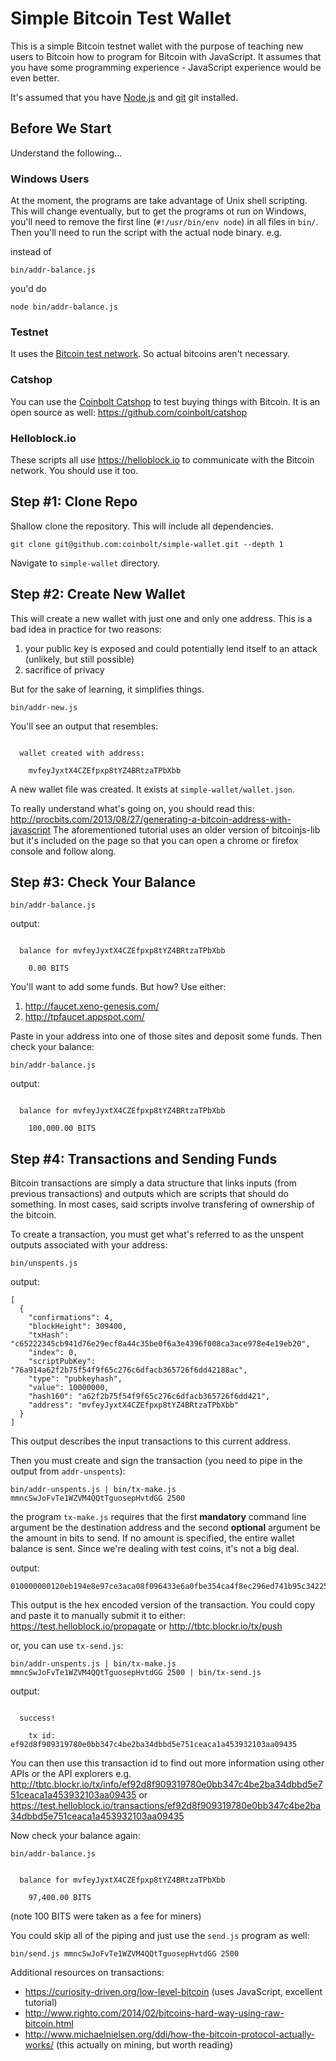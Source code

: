 Simple Bitcoin Test Wallet
==========================

This is a simple Bitcoin testnet wallet with the purpose of teaching new users to Bitcoin how to program for Bitcoin with JavaScript. It assumes that you have some programming experience - JavaScript experience would be even better.

It's assumed that you have [Node.js](http://nodejs.org/download/) and [git](http://git-scm.com/downloads) git installed.


Before We Start
---------------

Understand the following...

### Windows Users

At the moment, the programs are take advantage of Unix shell scripting. This will change eventually, but to get the programs ot run on Windows, you'll need to remove the first line (`#!/usr/bin/env node`) in all files in `bin/`. Then you'll need to run the script with the actual node binary. e.g.

instead of 

    bin/addr-balance.js

you'd do

    node bin/addr-balance.js


### Testnet

It uses the [Bitcoin test network](https://en.bitcoin.it/wiki/Testnet). So actual bitcoins aren't necessary. 


### Catshop

You can use the [Coinbolt Catshop](https://www.coinbolt.com/catshop/) to test buying things with Bitcoin. It is an open source as well: https://github.com/coinbolt/catshop


### Helloblock.io

These scripts all use https://helloblock.io to communicate with the Bitcoin network. You should use it too.


Step #1: Clone Repo
-------------------

Shallow clone the repository. This will include all dependencies.

    git clone git@github.com:coinbolt/simple-wallet.git --depth 1


Navigate to `simple-wallet` directory.



Step #2: Create New Wallet
--------------------------

This will create a new wallet with just one and only one address. This is a bad idea in practice for two reasons:

1. your public key is exposed and could potentially lend itself to an attack (unlikely, but still possible)
2. sacrifice of privacy 

But for the sake of learning, it simplifies things.

    bin/addr-new.js


You'll see an output that resembles:

```

  wallet created with address:

    mvfeyJyxtX4CZEfpxp8tYZ4BRtzaTPbXbb

```

A new wallet file was created. It exists at `simple-wallet/wallet.json`. 

To really understand what's going on, you should read this: http://procbits.com/2013/08/27/generating-a-bitcoin-address-with-javascript The aforementioned tutorial uses an older version of bitcoinjs-lib but it's included on the page so that you can open a chrome or firefox console and follow along.



Step #3: Check Your Balance
---------------------------

    bin/addr-balance.js

output:

```

  balance for mvfeyJyxtX4CZEfpxp8tYZ4BRtzaTPbXbb

    0.00 BITS

```

You'll want to add some funds. But how? Use either:

1. http://faucet.xeno-genesis.com/
2. http://tpfaucet.appspot.com/

Paste in your address into one of those sites and deposit some funds. Then check your balance:

    bin/addr-balance.js

output:

```

  balance for mvfeyJyxtX4CZEfpxp8tYZ4BRtzaTPbXbb

    100,000.00 BITS

```


Step #4: Transactions and Sending Funds
---------------------------------------

Bitcoin transactions are simply a data structure that links inputs (from previous transactions) and outputs which are scripts that should do something. In most cases, said scripts involve transfering of ownership of the bitcoin.

To create a transaction, you must get what's referred to as the unspent outputs associated with your address:

    bin/unspents.js

output:

```
[
  {
    "confirmations": 4,
    "blockHeight": 309400,
    "txHash": "c65222345cb941d76e29ecf8a44c35be0f6a3e4396f008ca3ace978e4e19eb20",
    "index": 0,
    "scriptPubKey": "76a914a62f2b75f54f9f65c276c6dfacb365726f6dd42188ac",
    "type": "pubkeyhash",
    "value": 10000000,
    "hash160": "a62f2b75f54f9f65c276c6dfacb365726f6dd421",
    "address": "mvfeyJyxtX4CZEfpxp8tYZ4BRtzaTPbXbb"
  }
]
```

This output describes the input transactions to this current address.

Then you must create and sign the transaction (you need to pipe in the output from `addr-unspents`):

    bin/addr-unspents.js | bin/tx-make.js mmncSwJoFvTe1WZVM4QQtTguosepHvtdGG 2500

the program `tx-make.js` requires that the first **mandatory** command line argument be the destination address and the second **optional** argument be the amount in bits to send. If no amount is specified, the entire wallet balance is sent. Since we're dealing with test coins, it's not a big deal.

output:

```
010000000120eb194e8e97ce3aca08f096433e6a0fbe354ca4f8ec296ed741b95c342252c6000000006a473044022073fdaa1b45bc24a92da95ff28515a970888fbfc8924f3fe949a6fc2ed8fe3637022005f8305f28ab0834eaea787c0d9266156a619907482154bfff3a4b8c9c597971012102006f39d9a3938e9e151e0b5ca72226113d9d5c912c1667f5d258e187171d6f5effffffff0290d00300000000001976a91444c6d7c083cb9bf85c206f2fe2a6093af8a2b50b88ace09e9400000000001976a914a62f2b75f54f9f65c276c6dfacb365726f6dd42188ac00000000
```

This output is the hex encoded version of the transaction. You could copy and paste it to manually submit it to either: https://test.helloblock.io/propagate or http://tbtc.blockr.io/tx/push

or, you can use `tx-send.js`:

    bin/addr-unspents.js | bin/tx-make.js mmncSwJoFvTe1WZVM4QQtTguosepHvtdGG 2500 | bin/tx-send.js    

output:

```

  success!

    tx id: ef92d8f909319780e0bb347c4be2ba34dbbd5e751ceaca1a453932103aa09435

```

You can then use this transaction id to find out more information using other APIs or the API explorers e.g. http://tbtc.blockr.io/tx/info/ef92d8f909319780e0bb347c4be2ba34dbbd5e751ceaca1a453932103aa09435 or https://test.helloblock.io/transactions/ef92d8f909319780e0bb347c4be2ba34dbbd5e751ceaca1a453932103aa09435

Now check your balance again:

    bin/addr-balance.js

```

  balance for mvfeyJyxtX4CZEfpxp8tYZ4BRtzaTPbXbb

    97,400.00 BITS

```

(note 100 BITS were taken as a fee for miners)

You could skip all of the piping and just use the `send.js` program as well:

    bin/send.js mmncSwJoFvTe1WZVM4QQtTguosepHvtdGG 2500


Additional resources on transactions:

- https://curiosity-driven.org/low-level-bitcoin (uses JavaScript, excellent tutorial)
- http://www.righto.com/2014/02/bitcoins-hard-way-using-raw-bitcoin.html 
- http://www.michaelnielsen.org/ddi/how-the-bitcoin-protocol-actually-works/ (this actually on mining, but worth reading)



